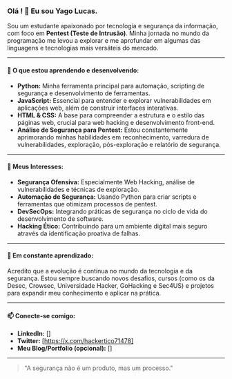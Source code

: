 ### Olá ! 👋 Eu sou Yago Lucas.

Sou um estudante apaixonado por tecnologia e segurança da informação, com foco em **Pentest (Teste de Intrusão)**. Minha jornada no mundo da programação me levou a explorar e me aprofundar em algumas das linguagens e tecnologias mais versáteis do mercado.

---

#### 🚀 O que estou aprendendo e desenvolvendo:

* **Python:** Minha ferramenta principal para automação, scripting de segurança e desenvolvimento de ferramentas.
* **JavaScript:** Essencial para entender e explorar vulnerabilidades em aplicações web, além de construir interfaces interativas.
* **HTML & CSS:** A base para compreender a estrutura e o estilo das páginas web, crucial para web hacking e desenvolvimento front-end.
* **Análise de Segurança para Pentest:** Estou constantemente aprimorando minhas habilidades em reconhecimento, varredura de vulnerabilidades, exploração, pós-exploração e relatório de segurança.

---

#### 🔭 Meus Interesses:

* **Segurança Ofensiva:** Especialmente Web Hacking, análise de vulnerabilidades e técnicas de exploração.
* **Automação de Segurança:** Usando Python para criar scripts e ferramentas que otimizam processos de pentest.
* **DevSecOps:** Integrando práticas de segurança no ciclo de vida do desenvolvimento de software.
* **Hacking Ético:** Contribuindo para um ambiente digital mais seguro através da identificação proativa de falhas.

---

#### 🌱 Em constante aprendizado:

Acredito que a evolução é contínua no mundo da tecnologia e da segurança. Estou sempre buscando novos desafios, cursos (como os da Desec, Crowsec, Universidade Hacker, GoHacking e Sec4US) e projetos para expandir meu conhecimento e aplicar na prática.

---

#### 📫 Conecte-se comigo:

* **LinkedIn:** []
* **Twitter:** [https://x.com/hackertico71478]
* **Meu Blog/Portfolio (opcional):** []

---

> "A segurança não é um produto, mas um processo."
